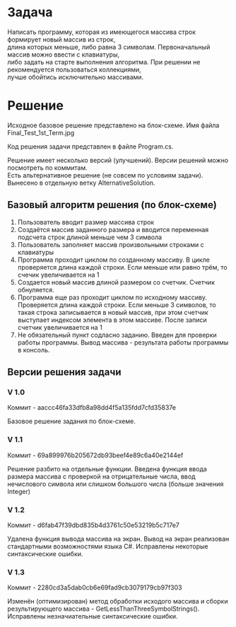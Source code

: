 # Задача

Написать программу, которая из имеющегося массива строк формирует новый массив из строк, \
длина которых меньше, либо равна 3 символам. Первоначальный массив можно ввести с клавиатуры, \
либо задать на старте выполнения алгоритма. При решении не рекомендуется пользоваться коллекциями, \
лучше обойтись исключительно массивами.

# Решение

Исходное базовое решение представлено на блок-схеме. Имя файла Final_Test_1st_Term.jpg

Код решения задачи представлен в файле Program.cs.

Решение имеет несколько версий (улучшений). Версии решений можно посмотреть по коммитам.\
Есть альтернативное решение (не совсем по условиям задачи). Вынесено в отдельную ветку AlternativeSolution.

## Базовый алгоритм решения (по блок-схеме)

1. Пользователь вводит размер массива строк
2. Создаётся массив заданного размера и вводится переменная подсчета строк длиной меньше чем 3 символа
3. Пользователь заполняет массив произвольными строками с клавиатуры
4. Программа проходит циклом по созданному массиву. В цикле проверяется длина каждой строки. Если меньше или равно трём, то счечик увеличивается на 1
5. Создается новый массив длиной размером со счетчик. Счетчик обнуляется.
6. Программа еще раз проходит циклом по исходному массиву. Проверяется длина каждой строки. Если меньше 3 символов, то такая строка записывается в новый массив, при этом счетчик выступает индексом элемента в этом массиве. После записи счетчик увеличивается на 1
7. Не обязательный пункт содласно заданию. Введен для проверки работы программы. Вывод массива - результата работы программы в консоль.

## Версии решения задачи
### V 1.0
Коммит - aaccc46fa33dfb8a98dd4f5a135fdd7cfd35837e

Базовое решение задания по блок-схеме.

### V 1.1

Коммит - 69a899976b205672db93beef4e89c6a40e2144ef

Решение разбито на отдельные функции. Введена функция ввода размера массива с проверкой на отрицательные числа, ввод нечислового символа или слишком большого числа (больше значения Integer)

### V 1.2

Коммит - d6fab47f39dbd835b4d3761c50e53219b5c717e7

Удалена функция вывода массива на экран. Вывод на экран реализован стандартными возможностями языка C#. Исправлены некоторые синтаксические ошибки.

### V 1.3

Коммит - 2280cd3a5dab0cb6e69fad9cb3079179cb97f303

Изменён (оптимизирован) метод обработки исходого массива и сборки результирующего массива - GetLessThanThreeSymbolStrings(). Исправлены незначиательные синтаксические ошибки.